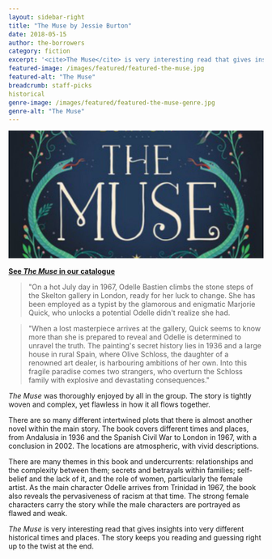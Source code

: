 ```yaml
---
layout: sidebar-right
title: "The Muse by Jessie Burton"
date: 2018-05-15
author: the-borrowers
category: fiction
excerpt: '<cite>The Muse</cite> is very interesting read that gives insights into very different historical times and places.'
featured-image: /images/featured/featured-the-muse.jpg
featured-alt: "The Muse"
breadcrumb: staff-picks
historical
genre-image: /images/featured/featured-the-muse-genre.jpg
genre-alt: "The Muse"
---
```


![The Muse](/images/featured/featured-the-muse.jpg)

**[See <cite>The Muse</cite> in our catalogue](https://suffolk.spydus.co.uk/cgi-bin/spydus.exe/ENQ/OPAC/BIBENQ?BRN=2093141)**

> "On a hot July day in 1967, Odelle Bastien climbs the stone steps of the Skelton gallery in London, ready for her luck to change. She has been employed as a typist by the glamorous and enigmatic Marjorie Quick, who unlocks a potential Odelle didn't realize she had.

> "When a lost masterpiece arrives at the gallery, Quick seems to know more than she is prepared to reveal and Odelle is determined to unravel the truth. The painting's secret history lies in 1936 and a large house in rural Spain, where Olive Schloss, the daughter of a renowned art dealer, is harbouring ambitions of her own. Into this fragile paradise comes two strangers, who overturn the Schloss family with explosive and devastating consequences."

<cite>The Muse</cite> was thoroughly enjoyed by all in the group. The story is tightly woven and complex, yet flawless in how it all flows together.

There are so many different intertwined plots that there is almost another novel within the main story. The book covers different times and places, from Andalusia in 1936 and the Spanish Civil War to London in 1967, with a conclusion in 2002. The locations are atmospheric, with vivid descriptions.

There are many themes in this book and undercurrents: relationships and the complexity between them; secrets and betrayals within families; self-belief and the lack of it, and the role of women, particularly the female artist. As the main character Odelle arrives from Trinidad in 1967, the book also reveals the pervasiveness of racism at that time. The strong female characters carry the story while the male characters are portrayed as flawed and weak.

<cite>The Muse</cite> is very interesting read that gives insights into very different historical times and places. The story keeps you reading and guessing right up to the twist at the end.

